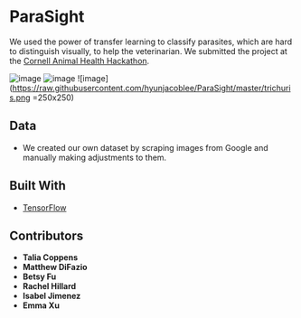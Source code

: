 # ParaSight

We used the power of transfer learning to classify parasites, which are hard to distinguish visually, to help the veterinarian. We submitted the project at the [Cornell Animal Health Hackathon](https://animalhealthhackathon2018.splashthat.com/).

![image](https://raw.githubusercontent.com/hyunjacoblee/ParaSight/master/toxocara.png)
![image](https://raw.githubusercontent.com/hyunjacoblee/ParaSight/master/capillaria.png)
![image](https://raw.githubusercontent.com/hyunjacoblee/ParaSight/master/trichuris.png =250x250)

## Data
* We created our own dataset by scraping images from Google and manually making adjustments to them.

## Built With

* [TensorFlow](https://github.com/tensorflow/tensorflow)

## Contributors

* **Talia Coppens**
* **Matthew DiFazio**
* **Betsy Fu**
* **Rachel Hillard**
* **Isabel Jimenez**
* **Emma Xu**
